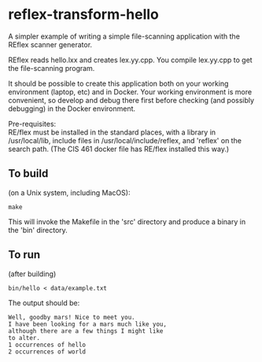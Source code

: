 # reflex-transform-hello
A simpler example of writing a simple file-scanning
application with the REflex scanner generator. 

REflex reads hello.lxx and creates lex.yy.cpp. 
You compile lex.yy.cpp to get the file-scanning 
program. 

It should be possible to create this application 
both on your working environment (laptop, etc) 
and in Docker.  Your working environment is more 
convenient, so develop and debug there first before
checking (and possibly debugging) in the Docker environment. 


Pre-requisites:  
RE/flex must be installed in the standard places, 
with a library in /usr/local/lib, include files 
in /usr/local/include/reflex, and 'reflex' on the 
search path.  (The CIS 461 docker file has 
RE/flex installed this way.)

## To build 
(on a Unix system, including MacOS): 

`make`

This will invoke the Makefile in the 'src' directory
and produce a binary in the 'bin' directory. 

## To run
(after building)

`bin/hello < data/example.txt`

The output should be: 
```
Well, goodby mars! Nice to meet you.
I have been looking for a mars much like you,
although there are a few things I might like
to alter.
1 occurrences of hello
2 occurrences of world
```




